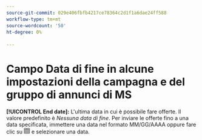 ```yaml
---
source-git-commit: 029e406fbfb4217ce78364c2d1f1a6dae24ff588
workflow-type: tm+mt
source-wordcount: '50'
ht-degree: 0%

---
```

# Campo Data di fine in alcune impostazioni della campagna e del gruppo di annunci di MS

**[!UICONTROL End date]:** L&#39;ultima data in cui è possibile fare offerte. Il valore predefinito è *Nessuna data di fine*. Per inviare le offerte fino a una data specificata, immettere una data nel formato MM/GG/AAAA oppure fare clic su ![Calendario](/help/search-social-commerce/assets/calendar.png) e selezionare una data.
